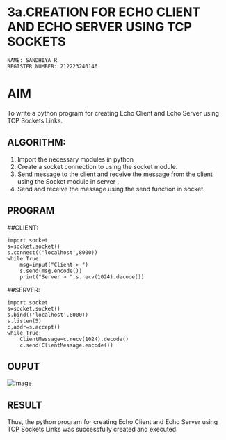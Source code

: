# 3a.CREATION FOR ECHO CLIENT AND ECHO SERVER USING TCP SOCKETS
```
NAME: SANDHIYA R
REGISTER NUMBER: 212223240146
```
# AIM
To write a python program for creating Echo Client and Echo Server using TCP
Sockets Links.
## ALGORITHM:
1. Import the necessary modules in python
2. Create a socket connection to using the socket module.
3. Send message to the client and receive the message from the client using the Socket module in
 server .
4. Send and receive the message using the send function in socket.
## PROGRAM
##CLIENT:
```
import socket 
s=socket.socket() 
s.connect(('localhost',8000)) 
while True: 
    msg=input("Client > ") 
    s.send(msg.encode()) 
    print("Server > ",s.recv(1024).decode())
```
##SERVER:
```
import socket 
s=socket.socket() 
s.bind(('localhost',8000)) 
s.listen(5) 
c,addr=s.accept() 
while True: 
    ClientMessage=c.recv(1024).decode() 
    c.send(ClientMessage.encode())
```
## OUPUT
![image](https://github.com/SandhiyaRajagopal/3a.Sockets_Creation_for_Echo_Client_and_Echo_Server/assets/144870852/3c58ea32-0a42-42c3-8ac7-970d76a186da)

## RESULT
Thus, the python program for creating Echo Client and Echo Server using TCP Sockets Links 
was successfully created and executed.
